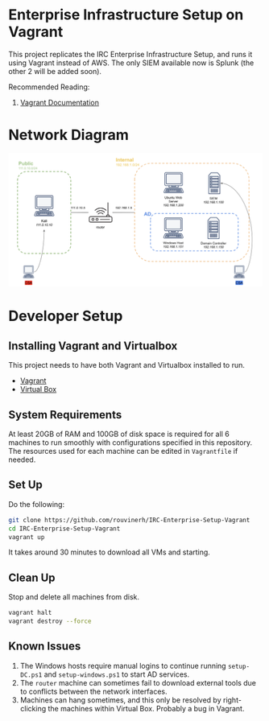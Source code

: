 # Enterprise Infrastructure Setup on Vagrant 
This project replicates the IRC Enterprise Infrastructure Setup, and runs it using Vagrant instead of AWS. The only SIEM available now is Splunk (the other 2 will be added soon).

Recommended Reading:
1. [Vagrant Documentation](https://developer.hashicorp.com/vagrant/docs)

# Network Diagram
<img title="Network Diagram" alt="Alt text" src="/Images/network_diagram.png">

# Developer Setup
## Installing Vagrant and Virtualbox
This project needs to have both Vagrant and Virtualbox installed to run.
- [Vagrant](https://developer.hashicorp.com/vagrant/downloads)
- [Virtual Box](https://www.virtualbox.org/wiki/Downloads)

## System Requirements
At least 20GB of RAM and 100GB of disk space is required for all 6 machines to run smoothly with configurations specified in this repository. The resources used for each machine can be edited in `Vagrantfile` if needed.

## Set Up
Do the following:
```bash
git clone https://github.com/rouvinerh/IRC-Enterprise-Setup-Vagrant
cd IRC-Enterprise-Setup-Vagrant
vagrant up
```
It takes around 30 minutes to download all VMs and starting. 

## Clean Up
Stop and delete all machines from disk. 
```bash
vagrant halt
vagrant destroy --force
```

## Known Issues
1. The Windows hosts require manual logins to continue running `setup-DC.ps1` and `setup-windows.ps1` to start AD services.
2. The `router` machine can sometimes fail to download external tools due to conflicts between the network interfaces. 
3. Machines can hang sometimes, and this only be resolved by right-clicking the machines within Virtual Box. Probably a bug in Vagrant. 
